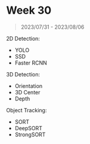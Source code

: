 # Week 30

> 2023/07/31 - 2023/08/06

2D Detection:

- YOLO
- SSD
- Faster RCNN

3D Detection:

- Orientation
- 3D Center
- Depth

Object Tracking:

- SORT
- DeepSORT
- StrongSORT
